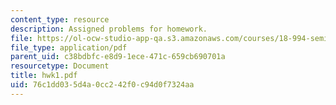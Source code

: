 ```yaml
---
content_type: resource
description: Assigned problems for homework.
file: https://ol-ocw-studio-app-qa.s3.amazonaws.com/courses/18-994-seminar-in-geometry-fall-2004/76c1dd035d4a0cc242f0c94d0f7324aa_hwk1.pdf
file_type: application/pdf
parent_uid: c38bdbfc-e8d9-1ece-471c-659cb690701a
resourcetype: Document
title: hwk1.pdf
uid: 76c1dd03-5d4a-0cc2-42f0-c94d0f7324aa
---
```

